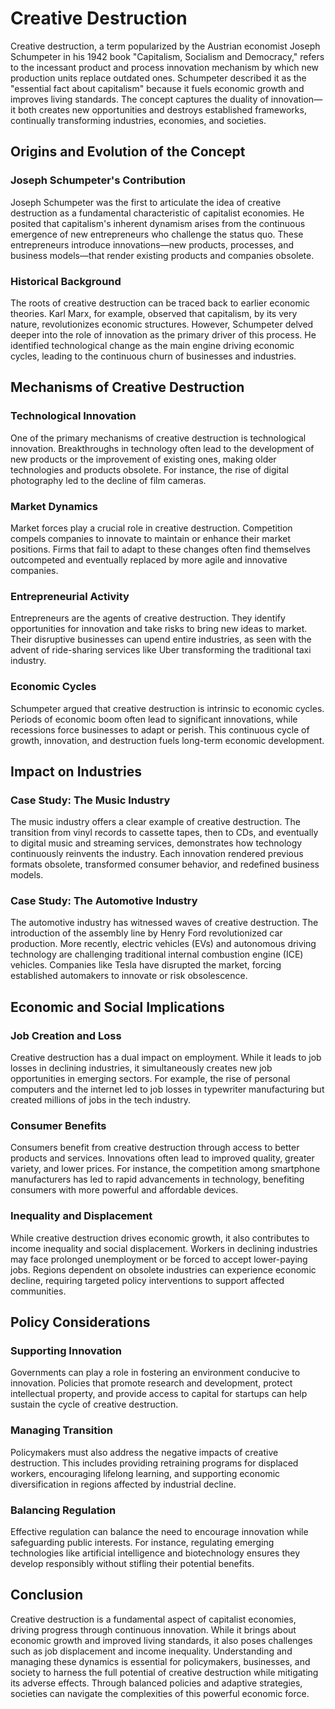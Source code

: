 # Creative Destruction

Creative destruction, a term popularized by the Austrian economist Joseph Schumpeter in his 1942 book "Capitalism, Socialism and Democracy," refers to the incessant product and process innovation mechanism by which new production units replace outdated ones. Schumpeter described it as the "essential fact about capitalism" because it fuels economic growth and improves living standards. The concept captures the duality of innovation—it both creates new opportunities and destroys established frameworks, continually transforming industries, economies, and societies.

## Origins and Evolution of the Concept

### Joseph Schumpeter's Contribution
Joseph Schumpeter was the first to articulate the idea of creative destruction as a fundamental characteristic of capitalist economies. He posited that capitalism's inherent dynamism arises from the continuous emergence of new entrepreneurs who challenge the status quo. These entrepreneurs introduce innovations—new products, processes, and business models—that render existing products and companies obsolete.

### Historical Background
The roots of creative destruction can be traced back to earlier economic theories. Karl Marx, for example, observed that capitalism, by its very nature, revolutionizes economic structures. However, Schumpeter delved deeper into the role of innovation as the primary driver of this process. He identified technological change as the main engine driving economic cycles, leading to the continuous churn of businesses and industries.

## Mechanisms of Creative Destruction

### Technological Innovation
One of the primary mechanisms of creative destruction is technological innovation. Breakthroughs in technology often lead to the development of new products or the improvement of existing ones, making older technologies and products obsolete. For instance, the rise of digital photography led to the decline of film cameras.

### Market Dynamics
Market forces play a crucial role in creative destruction. Competition compels companies to innovate to maintain or enhance their market positions. Firms that fail to adapt to these changes often find themselves outcompeted and eventually replaced by more agile and innovative companies.

### Entrepreneurial Activity
Entrepreneurs are the agents of creative destruction. They identify opportunities for innovation and take risks to bring new ideas to market. Their disruptive businesses can upend entire industries, as seen with the advent of ride-sharing services like Uber transforming the traditional taxi industry.

### Economic Cycles
Schumpeter argued that creative destruction is intrinsic to economic cycles. Periods of economic boom often lead to significant innovations, while recessions force businesses to adapt or perish. This continuous cycle of growth, innovation, and destruction fuels long-term economic development.

## Impact on Industries

### Case Study: The Music Industry
The music industry offers a clear example of creative destruction. The transition from vinyl records to cassette tapes, then to CDs, and eventually to digital music and streaming services, demonstrates how technology continuously reinvents the industry. Each innovation rendered previous formats obsolete, transformed consumer behavior, and redefined business models.

### Case Study: The Automotive Industry
The automotive industry has witnessed waves of creative destruction. The introduction of the assembly line by Henry Ford revolutionized car production. More recently, electric vehicles (EVs) and autonomous driving technology are challenging traditional internal combustion engine (ICE) vehicles. Companies like Tesla have disrupted the market, forcing established automakers to innovate or risk obsolescence.

## Economic and Social Implications

### Job Creation and Loss
Creative destruction has a dual impact on employment. While it leads to job losses in declining industries, it simultaneously creates new job opportunities in emerging sectors. For example, the rise of personal computers and the internet led to job losses in typewriter manufacturing but created millions of jobs in the tech industry.

### Consumer Benefits
Consumers benefit from creative destruction through access to better products and services. Innovations often lead to improved quality, greater variety, and lower prices. For instance, the competition among smartphone manufacturers has led to rapid advancements in technology, benefiting consumers with more powerful and affordable devices.

### Inequality and Displacement
While creative destruction drives economic growth, it also contributes to income inequality and social displacement. Workers in declining industries may face prolonged unemployment or be forced to accept lower-paying jobs. Regions dependent on obsolete industries can experience economic decline, requiring targeted policy interventions to support affected communities.

## Policy Considerations

### Supporting Innovation
Governments can play a role in fostering an environment conducive to innovation. Policies that promote research and development, protect intellectual property, and provide access to capital for startups can help sustain the cycle of creative destruction.

### Managing Transition
Policymakers must also address the negative impacts of creative destruction. This includes providing retraining programs for displaced workers, encouraging lifelong learning, and supporting economic diversification in regions affected by industrial decline.

### Balancing Regulation
Effective regulation can balance the need to encourage innovation while safeguarding public interests. For instance, regulating emerging technologies like artificial intelligence and biotechnology ensures they develop responsibly without stifling their potential benefits.

## Conclusion

Creative destruction is a fundamental aspect of capitalist economies, driving progress through continuous innovation. While it brings about economic growth and improved living standards, it also poses challenges such as job displacement and income inequality. Understanding and managing these dynamics is essential for policymakers, businesses, and society to harness the full potential of creative destruction while mitigating its adverse effects. Through balanced policies and adaptive strategies, societies can navigate the complexities of this powerful economic force.